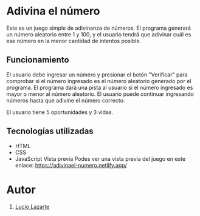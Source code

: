 # Adivina el número
Este es un juego simple de adivinanza de números. El programa generará un número aleatorio entre 1 y 100, y el usuario tendrá que adivinar cuál es ese número en la menor cantidad de intentos posible.

## Funcionamiento
El usuario debe ingresar un número y presionar el botón "Verificar" para comprobar si el número ingresado es el número aleatorio generado por el programa. El programa dará una pista al usuario si el número ingresado es mayor o menor al número aleatorio. El usuario puede continuar ingresando números hasta que adivine el número correcto.

El usuario tiene 5 oportunidades y 3 vidas.

## Tecnologías utilizadas
- HTML
- CSS
- JavaScript
Vista previa
Podes ver una vista previa del juego en este enlace: https://adivinael-numero.netlify.app/

# Autor
1. [Lucio Lazarte](https://luciolazarte.netlify.app/)

